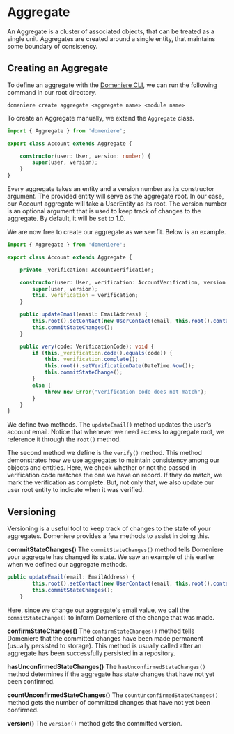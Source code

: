 # Aggregate
An Aggregate is a cluster of associated objects, that can be treated as a single unit. Aggregates are created around a single entity, that maintains some boundary of consistency.

## Creating an Aggregate
To define an aggregate with the [Domeniere CLI](https://github.com/Perivel/domeniere-cli), we can run the following command in our root directory.
```
domeniere create aggregate <aggregate name> <module name>
```

To create an Aggregate manually, we extend the `Aggregate` class.
```ts
import { Aggregate } from 'domeniere';

export class Account extends Aggregate {

    constructor(user: User, version: number) {
        super(user, version);
    }
}
```
Every aggregate takes an entity and a version number as its constructor argument. The provided entity will serve as the aggregate root. In our case, our Account aggregate will take a UserEntity as its root. The version number is an optional argument that is used to keep track of changes to the aggregate. By default, it will be set to 1.0.

We are now free to create our aggregate as we see fit. Below is an example.
```ts
import { Aggregate } from 'domeniere';

export class Account extends Aggregate {

    private _verification: AccountVerification;

    constructor(user: User, verification: AccountVerification, version: number) {
        super(user, version);
        this._verification = verification;
    }

    public updateEmail(email: EmailAddress) {
        this.root().setContact(new UserContact(email, this.root().contact().phone()));
        this.commitStateChanges();
    }

    public very(code: VerificationCode): void {
        if (this._verification.code().equals(code)) {
            this._verification.complete();
            this.root().setVerificationDate(DateTime.Now());
            this.commitStateChange();
        }
        else {
            throw new Error("Verification code does not match");
        }
    }
}
```
We define two methods. The `updateEmail()` method updates the user's account email. Notice that whenever we need access to aggregate root, we reference it through the `root()` method.

The second method we define is the `verify()` method. This method demonstrates how we use aggregates to maintain consistency among our objects  and entities. Here, we check whether or not the passed in verification code matches the one we have on record. If they do match, we mark the verification as complete. But, not only that, we also update our user root entity to indicate when it was verified.

## Versioning
Versioning is a useful tool to keep track of changes to the state of your aggregates. Domeniere provides a few methods to assist in doing this.

**commitStateChanges()**
The `commitStateChanges()` method tells Domeniere your aggregate has changed its state. We saw an example of this earlier when we defined our aggregate methods.
```ts
public updateEmail(email: EmailAddress) {
        this.root().setContact(new UserContact(email, this.root().contact().phone()));
        this.commitStateChanges();
    }
```
Here, since we change our aggregate's email value, we call the `commitStateChange()` to inform Domeniere of the change that was made.

**confirmStateChanges()**
The `confirmStateChanges()` method tells Domeniere that the committed changes have been made permanent (usually persisted to storage). This method is usually called after an aggregate has been successfully persisted in a repository.

**hasUnconfirmedStateChanges()**
The `hasUnconfirmedStateChanges()` method determines if the aggregate has state changes that have not yet been confirmed.

**countUnconfirmedStateChanges()**
The `countUnconfirmedStateChanges()` method gets the number of committed changes that have not yet been confirmed.

**version()**
The `version()` method gets the committed version.
